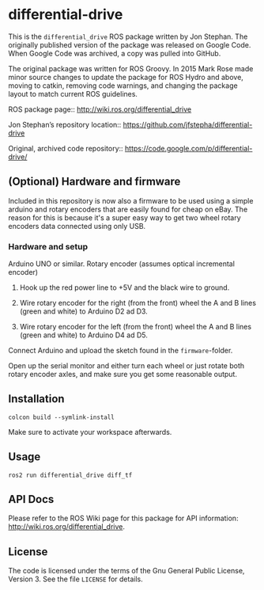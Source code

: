 # differential-drive

This is the `differential_drive` ROS package written by Jon Stephan.
The originally published version of the package was released on
Google Code. When Google Code was archived, a copy was pulled into
GitHub.

The original package was written for ROS Groovy. In 2015 Mark Rose
made minor source changes to update the package for ROS Hydro and above,
moving to catkin, removing code warnings,
and changing the package layout to match current ROS guidelines.

ROS package page::
http://wiki.ros.org/differential_drive

Jon Stephan&rsquo;s repository location::
https://github.com/jfstepha/differential-drive

Original, archived code repository::
https://code.google.com/p/differential-drive/

## (Optional) Hardware and firmware

Included in this repository is now also a firmware to be used using a simple arduino and rotary encoders that are easily found for cheap on eBay.
The reason for this is because it's a super easy way to get two wheel rotary encoders data connected using only USB.

### Hardware and setup

Arduino UNO or similar.
Rotary encoder (assumes optical incremental encoder)

1.  Hook up the red power line to +5V and the black wire to ground.

2. Wire rotary encoder for the right (from the front) wheel the A and B lines (green and white) to Arduino D2 ad D3.

3. Wire rotary encoder for the left (from the front) wheel the A and B lines (green and white) to Arduino D4 ad D5.

Connect Arduino and upload the sketch found in the `firmware`-folder.

Open up the serial monitor and either turn each wheel or just rotate both rotary encoder axles, and make sure you get some reasonable output. 

## Installation
`colcon build --symlink-install`

Make sure to activate your workspace afterwards.

## Usage
`ros2 run differential_drive diff_tf`

## API Docs

Please refer to the ROS Wiki page for this package for API information:
http://wiki.ros.org/differential_drive.

## License

The code is licensed under the terms of the Gnu General Public
License, Version 3. See the file `LICENSE` for details.


